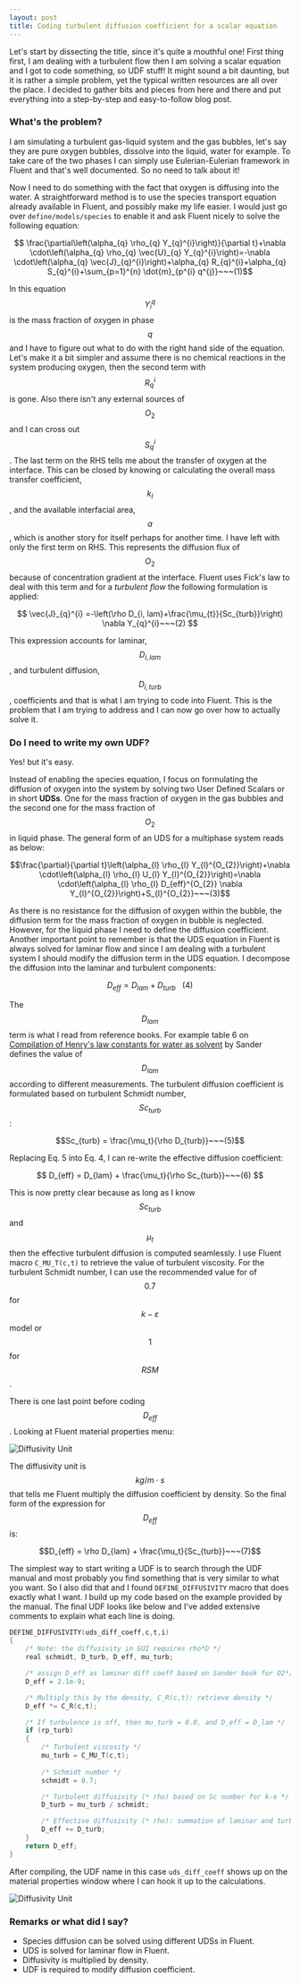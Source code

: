 ```yaml
---
layout: post
title: Coding turbulent diffusion coefficient for a scalar equation
---
```


Let's start by dissecting the title, since it's quite a mouthful one! First thing 
first, I am dealing with a turbulent flow then I am solving a scalar equation and I 
got to code something, so UDF stuff! It might sound a bit daunting, but it is 
rather a simple problem, yet the typical written resources are all over the 
place. I decided to gather bits and pieces from here and there and put everything 
into a step-by-step and easy-to-follow blog post.

### What's the problem?

I am simulating a turbulent gas-liquid system and the gas bubbles, let's say 
they are pure oxygen bubbles, dissolve into the liquid, water for example. To 
take care of the two phases I can simply use Eulerian-Eulerian framework in 
Fluent and that's well documented. So no need to talk about it!

Now I need to do something with the fact that oxygen is diffusing into the water.
A straightforward method is to use the species transport equation 
already available in Fluent, and possibly make my life easier. I would just go over 
`define/models/species` to enable it and ask Fluent nicely to solve the
following equation:

$$ \frac{\partial\left(\alpha_{q} \rho_{q} Y_{q}^{i}\right)}{\partial t}+\nabla \cdot\left(\alpha_{q} \rho_{q} \vec{U}_{q} Y_{q}^{i}\right)=-\nabla \cdot\left(\alpha_{q} \vec{J}_{q}^{i}\right)+\alpha_{q} R_{q}^{i}+\alpha_{q} S_{q}^{i}+\sum_{p=1}^{n} \dot{m}_{p^{i} q^{j}}~~~(1)$$

In this equation $$Y_i^q$$ is the mass fraction of oxygen in phase $$q$$ and I have to
figure out what to do with the right hand side of the equation. Let's make it a
bit simpler and assume there is no chemical reactions in the system producing 
oxygen, then the second term with $$R_q^i$$ is gone. Also there isn't any external 
sources of $$O_2$$ and I can cross out $$S_q^i$$. The last term on the RHS 
tells me about the transfer of oxygen at the interface. This can be closed by 
knowing or calculating the overall mass transfer coefficient, $$k_l$$, and the 
available interfacial area, $$a$$, which is another story for itself perhaps for
 another time. I have left with only the first term on RHS. This represents the 
 diffusion flux of $$O_2$$ because of concentration gradient at the interface. 
 Fluent uses Fick's law to deal with this term and for a 
 *turbulent flow* the following formulation is applied:

$$ \vec{J}_{q}^{i} =-\left(\rho D_{i, lam}+\frac{\mu_{t}}{Sc_{turb}}\right) \nabla Y_{q}^{i}~~~(2) $$

This expression accounts for laminar, $$D_{i,lam}$$, and turbulent diffusion, 
$$D_{i,turb}$$, coefficients and that is what I am trying to code into Fluent.
This is the problem that I am trying to address and I can now go over how to 
actually solve it.

### Do I need to write my own UDF?
Yes! but it's easy.

Instead of enabling the species equation, I focus on formulating the 
diffusion of oxygen into the system by solving two User Defined Scalars or in 
short **UDSs**. One for the mass fraction of oxygen in the gas bubbles and the 
second one for the mass fraction of $$O_2$$ in liquid phase. The general form of 
an UDS for a multiphase system reads as below:

$$\frac{\partial}{\partial t}\left(\alpha_{l} \rho_{l} Y_{l}^{O_{2}}\right)+\nabla \cdot\left(\alpha_{l} \rho_{l} U_{l} Y_{l}^{O_{2}}\right)=\nabla \cdot\left(\alpha_{l} \rho_{l} D_{eff}^{O_{2}} \nabla Y_{l}^{O_{2}}\right)+S_{l}^{O_{2}}~~~(3)$$


As there is no resistance for the diffusion of oxygen within the bubble, the 
diffusion term for the mass fraction of oxygen in bubble is 
neglected. However, for the liquid phase I need to define the diffusion 
coefficient. Another important point to remember is that the UDS equation in 
Fluent is always solved for laminar flow and since I am dealing with a turbulent
 system I should modify the diffusion term in the UDS equation. I decompose the 
 diffusion into the laminar and turbulent components:

$$D_{eff} = D_{lam} + D_{turb}~~~(4)$$

The $$D_{lam}$$ term is what I read from reference books. For example table 6 on
[Compilation of Henry's law constants for water as solvent](https://acp.copernicus.org/articles/15/4399/2015/)
by Sander defines the value of $$D_{lam}$$ according to different measurements. 
The turbulent diffusion coefficient is formulated based on turbulent Schmidt 
number, $$Sc_{turb}$$:

$$Sc_{turb} = \frac{\mu_t}{\rho D_{turb}}~~~(5)$$

Replacing Eq. 5 into Eq. 4, I can re-write the effective diffusion coefficient:

$$ D_{eff} = D_{lam} + \frac{\mu_t}{\rho Sc_{turb}}~~~(6) $$

This is now pretty clear because as long as I know $$Sc_{turb}$$ and $$\mu_t$$ then 
the effective turbulent diffusion is computed seamlessly. I use Fluent macro 
`C_MU_T(c,t)` to retrieve the value of turbulent viscosity. For the turbulent 
Schmidt number, I can use the recommended value for of $$0.7$$ for $$k-\varepsilon$$ 
model or $$1$$ for $$RSM$$. 

There is one last point before coding $$D_{eff}$$. Looking at 
Fluent material properties menu:

<img src="/cfd-squared/assets/posts_images/diffusivity_unit.png?raw=true" 
title="Diffusivity Unit" class="align-center" />

The diffusivity unit is $$kg/m \cdot s$$ that tells me Fluent multiply the diffusion 
coefficient by density. So the final form of the expression for $$D_{eff}$$ is:

$$D_{eff} = \rho D_{lam} + \frac{\mu_t}{Sc_{turb}}~~~(7)$$

The simplest way to start writing a UDF is to search through the UDF manual and 
most probably you find something that is very
similar to what you want. So I also did that and I found `DEFINE_DIFFUSIVITY`
macro that does exactly what I want. I build up my code based on the example 
provided by the manual. The final UDF looks like below and I've added extensive 
comments to explain what each line is doing.
```c
DEFINE_DIFFUSIVITY(uds_diff_coeff,c,t,i)
{
    /* Note: the diffusivity in GUI requires rho*D */
    real schmidt, D_turb, D_eff, mu_turb;

    /* assign D_eff as laminar diff coeff based on Sander book for O2*/
    D_eff = 2.1e-9;

    /* Multiply this by the density, C_R(c,t): retrieve density */
    D_eff *= C_R(c,t);

    /* If turbulence is off, then mu_turb = 0.0, and D_eff = D_lam */
    if (rp_turb)
    {
        /* Turbulent viscosity */
        mu_turb = C_MU_T(c,t);
        
        /* Schmidt number */
        schmidt = 0.7;

        /* Turbulent diffusivity (* rho) based on Sc number for k-e */
        D_turb = mu_turb / schmidt;

        /* Effective diffusivity (* rho): summation of laminar and turbulent */
        D_eff += D_turb;
    }
    return D_eff;
}
```
After compiling, the UDF name in this case `uds_diff_coeff` shows up on the 
material properties window where I can hook it up to the calculations. 

<img src="/cfd-squared/assets/posts_images/hookup_diffusivity.png?raw=true" 
title="Diffusivity Unit" class="align-center" />


### Remarks or what did I say?

- Species diffusion can be solved using different UDSs in Fluent.
- UDS is solved for laminar flow in Fluent.
- Diffusivity is multiplied by density.
- UDF is required to modify diffusion coefficient. 